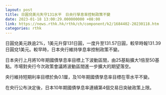 ```yaml
---
layout: post
title: 日圓兌美元失守131水平　日央行孳息率控制政策不變
date: 2023-01-18 13:00:29.000000000 +08:00
link: https://news.rthk.hk/rthk/ch/component/k2/1684402-20230118.htm
categories: rthk
---
```


日圓兌美元跌逾2%，1美元升穿131日圓，一度升至131.57日圓，較早時報131.39日圓兌1美元。較早時，日本央行維持孳息率控制政策不變。

日本央行上月將10年期國債孳息率目標上下波動區間，由25基點擴大1倍至50基點。市場對央行今次政策會議將波動區間進一步擴大的期望落空。

央行維持短期利率目標於負0.1厘，及10年期國債孳息率目標在零水平不變。

在央行公布決定後，日本10年期國債孳息率連續第4個交易日突破政策上限。
